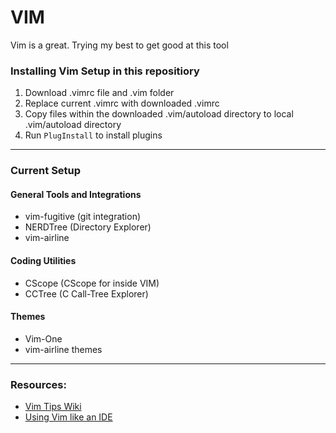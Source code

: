 # VIM
Vim is a great. Trying my best to get good at this tool 

### Installing Vim Setup in this repositiory
1. Download .vimrc file and .vim folder
2. Replace current .vimrc with downloaded .vimrc
3. Copy files within the downloaded .vim/autoload directory to local .vim/autoload directory
4. Run `PlugInstall` to install plugins
------
### Current Setup
#### General Tools and Integrations
- vim-fugitive (git integration)
- NERDTree (Directory Explorer)
- vim-airline

#### Coding Utilities
- CScope (CScope for inside VIM)
- CCTree (C Call-Tree Explorer)

#### Themes
- Vim-One
- vim-airline themes
-----
### Resources:
- [Vim Tips Wiki](https://vim.fandom.com/wiki/Vim_Tips_Wiki)
- [Using Vim like an IDE](https://vim.fandom.com/wiki/Use_Vim_like_an_IDE)
